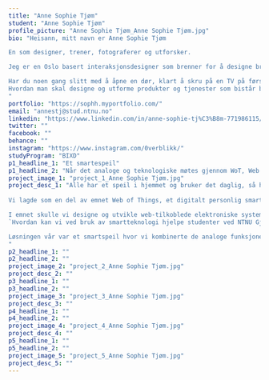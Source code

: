 ```yaml
---
title: "Anne Sophie Tjøm"
student: "Anne Sophie Tjøm"
profile_picture: "Anne Sophie Tjøm_Anne Sophie Tjøm.jpg"
bio: "Heisann, mitt navn er Anne Sophie Tjøm

En som designer, trener, fotograferer og utforsker.

Jeg er en Oslo basert interaksjonsdesigner som brenner for å designe brukervennlige produkter og tjenester. 

Har du noen gang slitt med å åpne en dør, klart å skru på en TV på første forsøk, fått feil vare fra en automat eller fått en vare til feil adresse. Dette er negative opplevelser vi som brukere får som følge av en interaksjon som ikke samsvarte med forventningene våre. Og det er dette utdanningen min handler om. 
Hvordan man skal designe og utforme produkter og tjenester som bistår brukerne med å oppnå sine målene på en brukervennlig måte. Se mer om hvordan jeg har arbeider og min prosess i portfolioen min. 
"
portfolio: "https://sophh.myportfolio.com/"
email: "annestj@stud.ntnu.no"
linkedin: "https://www.linkedin.com/in/anne-sophie-tj%C3%B8m-771986115/"
twitter: ""
facebook: ""
behance: ""
instagram: "https://www.instagram.com/0verblikk/"
studyProgram: "BIXD"
p1_headline_1: "Et smartespeil"
p1_headline_2: "Når det analoge og teknologiske møtes gjennom WoT, Web of Things"
project_image_1: "project_1_Anne Sophie Tjøm.jpg"
project_desc_1: "Alle har et speil i hjemmet og bruker det daglig, så hvorfor ikke kombinere det med flere praktiske formål?!
 
Vi lagde som en del av emnet Web of Things, et digitalt personlig smartspeil hvor studenter får oversikt over uken og tilstrekkelig informasjon. 

I emnet skulle vi designe og utvikle web-tilkoblede elektroniske systemer gjennom å skape et innovative produkt som løser en virkelighetsnære problemstilling overfor valgt målgruppe sine behov.Problemmet vi ønsker å løse; 
`Hvordan kan vi ved bruk av smartteknologi hjelpe studenter ved NTNU Gjøvik med å få oversikt over dagene sine, hvor løsningen kan bistå til å redusere unødig tidsbruk på telefon eller datamaskinen?`

Løsningen vår var et smartspeil hvor vi kombinerte de analoge funksjonene til et speil med teknologi, som ville kunne gi brukerne våre en oversikt over deres oppsatte gjøremål, avtaler, få oppdaterte nyheter og værvarsel fremover. Informasjonen vil bistå med å redusere bruken av mobiltelefon eller datamaskin for å få en dagsoversikt, og kunne være med på å effektivisere hverdagen ved å unngå unødvendige forstyrrelser og distraksjoner.
"
p2_headline_1: ""
p2_headline_2: ""
project_image_2: "project_2_Anne Sophie Tjøm.jpg"
project_desc_2: ""
p3_headline_1: ""
p3_headline_2: ""
project_image_3: "project_3_Anne Sophie Tjøm.jpg"
project_desc_3: ""
p4_headline_1: ""
p4_headline_2: ""
project_image_4: "project_4_Anne Sophie Tjøm.jpg"
project_desc_4: ""
p5_headline_1: ""
p5_headline_2: ""
project_image_5: "project_5_Anne Sophie Tjøm.jpg"
project_desc_5: ""
---
```

